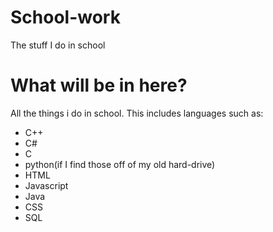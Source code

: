 # School-work
The stuff I do in school

# What will be in here?
All the things i do in school. This includes languages such as:
- C++
- C#
- C
- python(if I find those off of my old hard-drive)
- HTML
- Javascript
- Java
- CSS
- SQL
